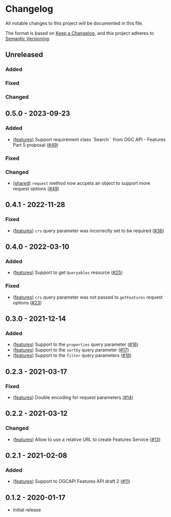  # Changelog

All notable changes to this project will be documented in this file.

The format is based on [Keep a Changelog](https://keepachangelog.com/en/1.0.0/),
and this project adheres to [Semantic Versioning](https://semver.org/spec/v2.0.0.html).

## Unreleased

### Added

### Fixed

### Changed

## 0.5.0 - 2023-09-23

### Added
* ([features](./packages/features/)) Support requirement class `Search`` from OGC API - Features Part 5 proposal
 ([#49](https://github.com/haoliangyu/ogcapi-js/pull/49))

### Fixed

### Changed
* ([shared](./packages/shared/)) `request` method now accpets an object to support more request options
 ([#49](https://github.com/haoliangyu/ogcapi-js/pull/49))

## 0.4.1 - 2022-11-28

### Fixed
* ([features](./packages/features/)) `crs` query parameter was incorrectly set to be required ([#36](https://github.com/haoliangyu/ogcapi-js/pull/36))

## 0.4.0 - 2022-03-10

### Added
* ([features](./packages/features/)) Support to get `Queryables` resource ([#25](https://github.com/haoliangyu/ogcapi-js/pull/25))

### Fixed
* ([features](./packages/features/)) `crs` query parameter was not passed to `getFeatures` request options ([#23](https://github.com/haoliangyu/ogcapi-js/pull/23))

## 0.3.0 - 2021-12-14

### Added
* ([features](./packages/features/)) Support to the `properties` query parameter ([#16](https://github.com/haoliangyu/ogcapi-js/pull/16))
* ([features](./packages/features/)) Support to the `sortby` query parameter ([#17](https://github.com/haoliangyu/ogcapi-js/pull/17))
* ([features](./packages/features/)) Support to the `filter` query parameters ([#18](https://github.com/haoliangyu/ogcapi-js/pull/18))

## 0.2.3 - 2021-03-17

### Fixed
* ([features](./packages/features/)) Double encoding for request parameters ([#14](https://github.com/haoliangyu/ogcapi-js/pull/14))

## 0.2.2 - 2021-03-12

### Changed
* ([features](./packages/features/)) Allow to use a relative URL to create Features Service ([#13](https://github.com/haoliangyu/ogcapi-js/pull/13))

## 0.2.1 - 2021-02-08

### Added
* ([features](./packages/features/)) Support to OGCAPI Features API draft 2 ([#11](https://github.com/haoliangyu/ogcapi-js/pull/11))

## 0.1.2 - 2020-01-17

* Initial release
